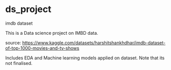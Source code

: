 # ds_project
imdb dataset 

This is a Data science project on IMBD data.

source: https://www.kaggle.com/datasets/harshitshankhdhar/imdb-dataset-of-top-1000-movies-and-tv-shows

Includes EDA and Machine learning models applied on dataset. Note that its not finalised. 

